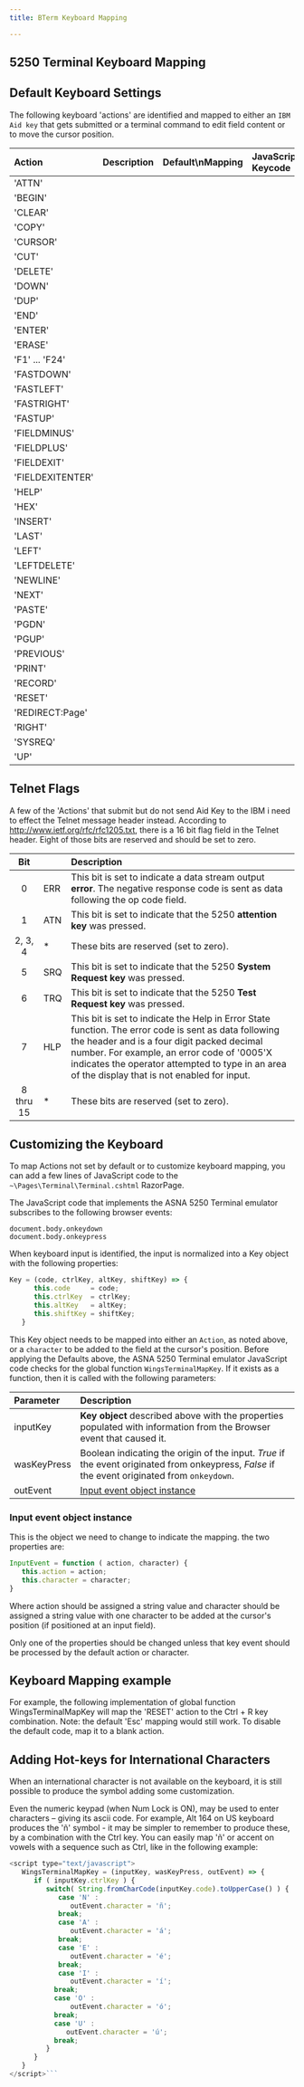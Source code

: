 ```yaml
---
title: BTerm Keyboard Mapping

---
```


## 5250 Terminal Keyboard Mapping

## Default Keyboard Settings

The following keyboard 'actions' are identified and mapped to either an `IBM Aid key` that gets submitted or a terminal command to edit field content or to move the cursor position.

| Action | Description | Default\nMapping | JavaScript Keycode | Comment |
| :- | :- | :- | :- | :- |
| 'ATTN' | | | |
| 'BEGIN' | | | |
| 'CLEAR' | | | |
| 'COPY' | | | |
| 'CURSOR' | | | |
| 'CUT'| | | |
| 'DELETE'| | | |
| 'DOWN'| | | |
| 'DUP'| | | |
| 'END'| | | |
| 'ENTER'| | | |
| 'ERASE'| | | |
| 'F1' ... 'F24'| | | |
| 'FASTDOWN'| | | |
| 'FASTLEFT'| | | |
| 'FASTRIGHT'| | | |
| 'FASTUP'| | | |
| 'FIELDMINUS'| | | |
| 'FIELDPLUS'| | | |
| 'FIELDEXIT'| | | |
| 'FIELDEXITENTER'| | | |
| 'HELP'| | | |
| 'HEX'| | | |
| 'INSERT'| | | |
| 'LAST' | | |
| 'LEFT'| | | |
| 'LEFTDELETE'| | | |
| 'NEWLINE'| | | |
| 'NEXT'| | | |
| 'PASTE'| | | |
| 'PGDN'| | | |
| 'PGUP'| | | |
| 'PREVIOUS'| | | |
| 'PRINT'| | | |
| 'RECORD'| | | |
| 'RESET'| | | |
| 'REDIRECT:Page'| | | |
| 'RIGHT'| | | |
| 'SYSREQ'| | | |
| 'UP'| | | |

## Telnet Flags

A few of the 'Actions' that submit but do not send Aid Key to the IBM i need to effect the Telnet message header instead. According to http://www.ietf.org/rfc/rfc1205.txt, there is a 16 bit flag field in the Telnet header. Eight of those bits are reserved and should be set to zero.

| Bit |  | Description | 
| :-: | :- | :- |
| 0 | ERR | This bit is set to indicate a data stream output **error**. The negative response code is sent as data following the op code field.|
| 1 | ATN | This bit is set to indicate that the 5250 **attention key** was pressed. |
| 2, 3, 4| * | These bits are reserved (set to zero). |
| 5 | SRQ | This bit is set to indicate that the 5250 **System Request key** was pressed. |
| 6 | TRQ | This bit is set to indicate that the 5250 **Test Request key** was pressed. |
| 7 | HLP | This bit is set to indicate the Help in Error State function. The error code is sent as data following the header and is a four digit packed decimal number. For example, an error code of '0005'X indicates the operator attempted to type in an area of the display that is not enabled for input. |
| 8 thru 15| * | These bits are reserved (set to zero). |





## Customizing the Keyboard
To map Actions not set by default or to customize keyboard mapping, you can add a few lines of JavaScript code to the `~\Pages\Terminal\Terminal.cshtml` RazorPage.

The JavaScript code that implements the ASNA 5250 Terminal emulator subscribes to the following browser events:

```
document.body.onkeydown
document.body.onkeypress
```

When keyboard input is identified, the input is normalized into a Key object with the following properties:

```javascript
Key = (code, ctrlKey, altKey, shiftKey) => {
      this.code     = code;
      this.ctrlKey  = ctrlKey;
      this.altKey   = altKey;
      this.shiftKey = shiftKey;
   }
```

This Key object needs to be mapped into either an `Action`, as noted above, or a `character` to be added to the field at the cursor's position. Before applying the Defaults above, the ASNA 5250 Terminal emulator JavaScript code checks for the global function `WingsTerminalMapKey`. If it exists as a function, then it is called with the following parameters:

| Parameter | Description | 
| :- | :- |
| inputKey | **Key object** described above with the properties populated with information from the Browser event that caused it. |
| wasKeyPress | Boolean indicating the origin of the input. *True* if the event originated from onkeypress, *False* if the event originated from `onkeydown`. |
| outEvent | [Input event object instance](./bterm-keyboard-mapping.html#input-event-object-instance) |

### Input event object instance

This is the object we need to change to indicate the mapping. the two properties are:

```javascript
InputEvent = function ( action, character) {
   this.action = action;
   this.character = character;
}
```

Where action should be assigned a string value and character should be assigned a string value with one character to be added at the cursor's position (if positioned at an input field).

Only one of the properties should be changed unless that key event should be processed by the default action or character.

## Keyboard Mapping example

For example, the following implementation of global function WingsTerminalMapKey will map the 'RESET' action to the Ctrl + R key combination. Note: the default 'Esc' mapping would still work. To disable the default code, map it to a blank action.

## Adding Hot-keys for International Characters

When an international character is not available on the keyboard, it is still possible to produce the symbol adding some customization. 

Even the numeric keypad (when Num Lock is ON), may be used to enter characters – giving its ascii code. For example, Alt 164 on US keyboard produces the 'ñ' symbol - it may be simpler to remember to produce these, by a combination with the Ctrl key. You can easily map 'ñ' or accent on vowels with a sequence such as Ctrl, like in the following example:

```javascript
<script type="text/javascript">
   WingsTerminalMapKey = (inputKey, wasKeyPress, outEvent) => {
      if ( inputKey.ctrlKey ) {
         switch( String.fromCharCode(inputKey.code).toUpperCase() ) {
            case 'N' :
               outEvent.character = 'ñ';
            break;
            case 'A' :
               outEvent.character = 'á';
            break;
            case 'E' :
               outEvent.character = 'é';
            break;
            case 'I' :
               outEvent.character = 'í';
           break;
           case 'O' :
               outEvent.character = 'ó';
           break;
           case 'U' :
              outEvent.character = 'ú';
           break;
         }
      }
   }
</script>```